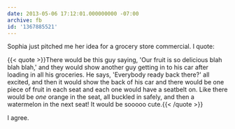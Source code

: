 ```yaml
---
date: 2013-05-06 17:12:01.000000000 -07:00
archive: fb
id: '1367885521'
---
```


Sophia just pitched me her idea for a grocery store commercial. I quote:

{{< quote >}}There would be this guy saying, 'Our fruit is so delicious blah blah blah,' and they would show another guy getting in to his car after loading in all his groceries. He says, 'Everybody ready back there?' all excited, and then it would show the back of his car and there would be one piece of fruit in each seat and each one would have a seatbelt on. Like there would be *one* orange in the seat, all buckled in safely, and then a watermelon in the next seat! It would be sooooo cute.{{< /quote >}}

I agree.
